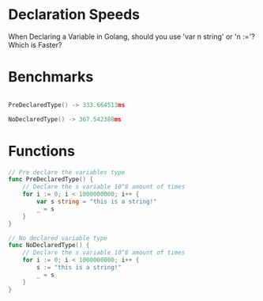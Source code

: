 # Declaration Speeds

When Declaring a Variable in Golang, should you use 'var n string' or 'n :='? Which is Faster?

# Benchmarks
```go

PreDeclaredType() -> 333.664513ms

NoDeclaredType() -> 367.542388ms

```


# Functions

```go
// Pre declare the variables type
func PreDeclaredType() {
	// Declare the s variable 10^8 amount of times
	for i := 0; i < 1000000000; i++ {
		var s string = "this is a string!"
		_ = s
	}
}

// No declared variable type
func NoDeclaredType() {
	// Declare the s variable 10^8 amount of times
	for i := 0; i < 1000000000; i++ {
		s := "this is a string!"
		_ = s
	}
}

```
